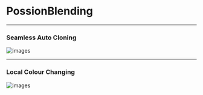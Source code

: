 # PossionBlending

---
### Seamless Auto Cloning
![images](https://github.com/Lukikay/PossionBlending/raw/master/results/RGB%20Seamless%20Cloning.jpg)

---
### Local Colour Changing
![images](https://github.com/Lukikay/PossionBlending/raw/master/results/Colour%20Changing.jpg?raw=true)

